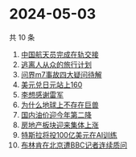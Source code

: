 # 2024-05-03

共 10 条

<!-- BEGIN -->
<!-- 最后更新时间 Fri May 03 2024 00:09:03 GMT+0800 (China Standard Time) -->

1. [中国航天员完成在轨交接](https://www.zhihu.com/search?q=%E4%B8%AD%E5%9B%BD%E8%88%AA%E5%A4%A9%E5%91%98%E5%AE%8C%E6%88%90%E5%9C%A8%E8%BD%A8%E4%BA%A4%E6%8E%A5)
1. [逃离人从众的旅行计划](https://www.zhihu.com/search?q=%E9%80%83%E7%A6%BB%E4%BA%BA%E4%BB%8E%E4%BC%97%E7%9A%84%E6%97%85%E8%A1%8C%E8%AE%A1%E5%88%92)
1. [问界m7事故四大疑问待解](https://www.zhihu.com/search?q=%E9%97%AE%E7%95%8Cm7%E4%BA%8B%E6%95%85%E5%9B%9B%E5%A4%A7%E7%96%91%E9%97%AE%E5%BE%85%E8%A7%A3)
1. [美元兑日元站上160](https://www.zhihu.com/search?q=%E7%BE%8E%E5%85%83%E5%85%91%E6%97%A5%E5%85%83%E7%AB%99%E4%B8%8A160)
1. [李想感谢雷军](https://www.zhihu.com/search?q=%E6%9D%8E%E6%83%B3%E6%84%9F%E8%B0%A2%E9%9B%B7%E5%86%9B)
1. [为什么地球上不存在巨兽](https://www.zhihu.com/search?q=%E4%B8%BA%E4%BB%80%E4%B9%88%E5%9C%B0%E7%90%83%E4%B8%8A%E4%B8%8D%E5%AD%98%E5%9C%A8%E5%B7%A8%E5%85%BD)
1. [国内油价迎今年第二降](https://www.zhihu.com/search?q=%E5%9B%BD%E5%86%85%E6%B2%B9%E4%BB%B7%E8%BF%8E%E4%BB%8A%E5%B9%B4%E7%AC%AC%E4%BA%8C%E9%99%8D)
1. [房地产板块迎来集体上涨](https://www.zhihu.com/search?q=%E6%88%BF%E5%9C%B0%E4%BA%A7%E6%9D%BF%E5%9D%97%E8%BF%8E%E6%9D%A5%E9%9B%86%E4%BD%93%E4%B8%8A%E6%B6%A8)
1. [特斯拉将投100亿美元在AI训练](https://www.zhihu.com/search?q=%E7%89%B9%E6%96%AF%E6%8B%89%E5%B0%86%E6%8A%95100%E4%BA%BF%E7%BE%8E%E5%85%83%E5%9C%A8AI%E8%AE%AD%E7%BB%83)
1. [布林肯在北京遭BBC记者连续质问](https://www.zhihu.com/search?q=%E5%B8%83%E6%9E%97%E8%82%AF%E5%9C%A8%E5%8C%97%E4%BA%AC%E9%81%ADBBC%E8%AE%B0%E8%80%85%E8%BF%9E%E7%BB%AD%E8%B4%A8%E9%97%AE)

<!-- END -->
